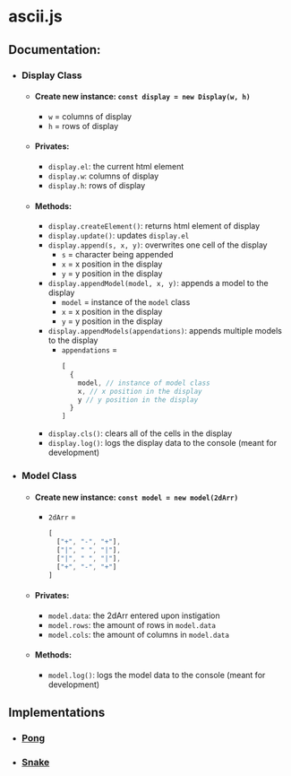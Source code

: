 # __ascii.js__

## Documentation:
* ### __Display Class__
  * #### __Create new instance__: `const display = new Display(w, h)`
    * `w` = columns of display
    * `h` = rows of display
  * #### __Privates__:
    * `display.el`: the current html element
    * `display.w`: columns of display
    * `display.h`: rows of display
  * #### __Methods__:
    * `display.createElement()`: returns html element of display
    * `display.update()`: updates `display.el`
    * `display.append(s, x, y)`: overwrites one cell of the display
      * `s` = character being appended
      * `x` = x position in the display
      * `y` = y position in the display
    * `display.appendModel(model, x, y)`: appends a model to the display
      * `model` = instance of the `model` class
      * `x` = x position in the display
      * `y` = y position in the display
    * `display.appendModels(appendations)`: appends multiple models to the display
      * `appendations` =
        ```javascript
        [
          {
            model, // instance of model class
            x, // x position in the display
            y // y position in the display
          }
        ]
        ```
    * `display.cls()`: clears all of the cells in the display
    * `display.log()`: logs the display data to the console (meant for development)
* ### __Model Class__
  * #### __Create new instance__: `const model = new model(2dArr)`
    * `2dArr` =
      ```javascript
      [
        ["+", "-", "+"],
        ["|", " ", "|"],
        ["|", " ", "|"],
        ["+", "-", "+"]
      ]
      ```
  * #### __Privates__:
    * `model.data`: the 2dArr entered upon instigation
    * `model.rows`: the amount of rows in `model.data`
    * `model.cols`: the amount of columns in `model.data`
  * #### __Methods__:
    * `model.log()`: logs the model data to the console (meant for development)

## Implementations
* ### __[Pong](https://htmlpreview.github.io/?https://github.com/EthanThatOneKid/ascii/blob/master/pong/index.html)__
* ### __[Snake](https://htmlpreview.github.io/?https://github.com/EthanThatOneKid/ascii/blob/master/snake/index.html)__
